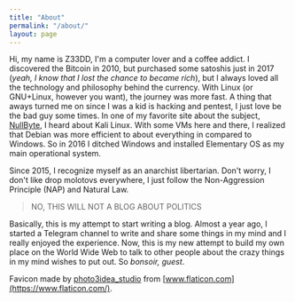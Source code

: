 ```yaml
---
title: "About"
permalink: "/about/"
layout: page
---
```


Hi, my name is Z33DD, I'm a computer lover and a coffee addict. I discovered the Bitcoin in 2010, but purchased some satoshis just in 2017 (_yeah, I know that I lost the chance to became rich_), but I always loved all the technology and philosophy behind the currency. With Linux (or GNU+Linux, however you want), the journey was more fast. A thing that aways turned me on since I was a kid is hacking and pentest, I just love be the bad guy some times. In one of my favorite site about the subject, [NullByte](https://null-byte.wonderhowto.com/), I heard about Kali Linux. With some VMs here and there, I realized that Debian was more efficient to about everything in compared to Windows. So in 2016 I ditched Windows and installed Elementary OS as my main operational system. 

Since 2015, I recognize myself as an anarchist libertarian. Don't worry, I don't like drop molotovs everywhere, I just follow the Non-Aggression Principle (NAP) and Natural Law.

> NO, THIS WILL NOT A BLOG ABOUT POLITICS

Basically, this is my attempt to start writing a blog. Almost a year ago, I started a Telegram channel to write and share some things in my mind and I really enjoyed the experience. Now, this is my new attempt to build my own place on the World Wide Web to talk to other people about the crazy things in my mind wishes to put out. So _bonsoir, guest_.

Favicon made by [photo3idea_studio](https://www.flaticon.com/free-icon/guy-fawkes-mask_2302370) from [www.flaticon.com](https://www.flaticon.com/).
